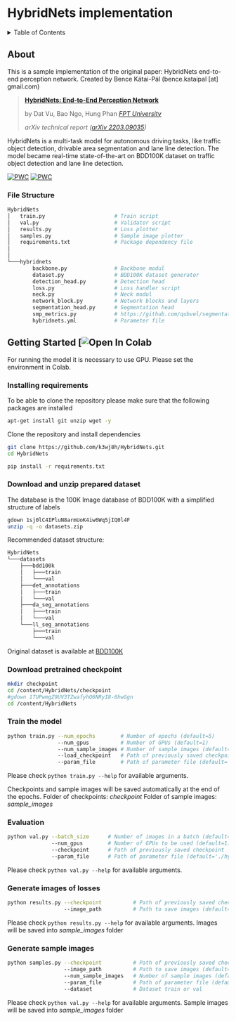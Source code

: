 # HybridNets implementation


<!-- TABLE OF CONTENTS -->
<details>
  <summary>Table of Contents</summary>
  <ol>
    <li>
      <a href="#about">About</a>
      <ul>
        <li><a href="#file-structure">File Structure</a></li>
      </ul>
    </li>
    <li>
      <a href="#getting-started">Getting Started</a>
      <ul>
        <li><a href="#installing-requirements">Installing requirements</a></li>
        <li><a href="#download-and-unzip-prepared-dataset">Download and unzip prepared dataset</a></li>
        <li><a href="#download-pretrained-checkpoint">Download pretrained checkpoint</a></li>
        <li><a href="#download-and-unzip-prepared-dataset">Download and unzip prepared dataset</a></li>
        <li><a href="#train-the-model">Train the model</a></li>
        <li><a href="#evaluation">Evaluation</a></li>
        <li><a href="#generate-images-of-losses">Generate images of losses</a></li>
        <li><a href="#generate-sample-images">Generate sample images</a></li>
      </ul>
    </li>
  </ol>
</details>


## About
This is a sample implementation of the original paper: HybridNets end-to-end perception network.
Created by Bence Kátai-Pál (bence.kataipal [at] gmail.com)

> [**HybridNets: End-to-End Perception Network**](https://arxiv.org/abs/2203.09035)
>
> by Dat Vu, Bao Ngo, Hung Phan [*FPT University*](https://uni.fpt.edu.vn/en-US/Default.aspx)
>
> *arXiv technical report ([arXiv 2203.09035](https://arxiv.org/abs/2203.09035))*

HybridNets is a multi-task model for autonomous driving tasks, like traffic object detection, drivable area segmentation and lane line detection. The model became real-time state-of-the-art on BDD100K dataset on traffic object detection and lane line detection.

[![PWC](https://img.shields.io/endpoint.svg?url=https://paperswithcode.com/badge/hybridnets-end-to-end-perception-network-1/traffic-object-detection-on-bdd100k)](https://paperswithcode.com/sota/traffic-object-detection-on-bdd100k?p=hybridnets-end-to-end-perception-network-1)
[![PWC](https://img.shields.io/endpoint.svg?url=https://paperswithcode.com/badge/hybridnets-end-to-end-perception-network-1/lane-detection-on-bdd100k)](https://paperswithcode.com/sota/lane-detection-on-bdd100k?p=hybridnets-end-to-end-perception-network-1)


### File Structure
```bash
HybridNets
│   train.py                      # Train script
│   val.py                        # Validator script
│   results.py                    # Loss plotter
│   samples.py                    # Sample image plotter
│   requirements.txt              # Package dependency file
│
│
└───hybridnets
        backbone.py            	  # Backbone modul
        dataset.py                # BDD100K dataset generator
        detection_head.py         # Detection head
        loss.py                   # Loss handler script
        neck.py                   # Neck modul
        network_block.py          # Network blocks and layers
        segmentation_head.py      # Segmentation head
        smp_metrics.py            # https://github.com/qubvel/segmentation_models.pytorch/blob/master/segmentation_models_pytorch/metrics/functional.py
        hybridnets.yml            # Parameter file
```

## Getting Started [![Open In Colab](https://colab.research.google.com/drive/1cbj5R19PVsfHvhinLMDolEdmFIJv6i5A)
For running the model it is necessary to use GPU. Please set the environment in Colab.


### Installing requirements
To be able to clone the repository please make sure that the following packages are installed
```bash
apt-get install git unzip wget -y
```


Clone the repository and install dependencies
```bash
git clone https://github.com/k3wj8h/HybridNets.git
cd HybridNets

pip install -r requirements.txt
```


### Download and unzip prepared dataset
The database is the 100K Image database of BDD100K with a simplified structure of labels
```bash
gdown 1sj0lC4IPluN8armUoK4iw6Wq5jIQ0l4F
unzip -q -o datasets.zip
``` 

Recommended dataset structure:
```bash
HybridNets
└───datasets
    ├───bdd100k
    │   ├───train
    │   └───val
    ├───det_annotations
    │   ├───train
    │   └───val
    ├───da_seg_annotations
    │   ├───train
    │   └───val
    └───ll_seg_annotations
        ├───train
        └───val
```

Original dataset is available at [BDD100K](https://bdd-data.berkeley.edu/)



### Download pretrained checkpoint
```bash
mkdir checkpoint
cd /content/HybridNets/checkpoint
#gdown 1TUPwmgZ9UV3TZwafyhQ6NRyI8-6hwGgn
cd /content/HybridNets
```


### Train the model
```bash
python train.py --num_epochs        # Number of epochs (default=5)
                --num_gpus          # Number of GPUs (default=1)
                --num_sample_images # Number of sample images (default=3)
                --load_checkpoint   # Path of previously saved checkpoint, set None to initialize
                --param_file        # Path of parameter file (default='./hybridnets/hybridnets.yml')
```
Please check `python train.py --help` for available arguments.

Checkpoints and sample images will be saved automatically at the end of the epochs.
Folder of checkpoints: *checkpoint*
Folder of sample images: *sample_images*


### Evaluation
```bash
python val.py --batch_size      # Number of images in a batch (default=10)
              --num_gpus        # Number of GPUs to be used (default=1)
              --checkpoint      # Path of previously saved checkpoint
              --param_file      # Path of parameter file (default='./hybridnets/hybridnets.yml')
```
Please check `python val.py --help` for available arguments.


### Generate images of losses
```bash
python results.py --checkpoint          # Path of previously saved checkpoint
                  --image_path          # Path to save images (default='.sample_imgages')
```
Please check `python results.py --help` for available arguments.
Images will be saved into *sample_images* folder


### Generate sample images
```bash
python samples.py --checkpoint          # Path of previously saved checkpoint
                  --image_path          # Path to save images (default='.sample_imgages')
                  --num_sample_images   # Number of sample images (default=1)
                  --param_file          # Path of parameter file (default='./hybridnets/hybridnets.yml')
                  --dataset             # Dataset train or val
```
Please check `python val.py --help` for available arguments.
Sample images will be saved into *sample_images* folder

